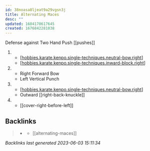 ```yaml
---
id: 38noasa8ljeat9a29vgsn3j
title: Alternating Maces
desc: ""
updated: 1684178617645
created: 1676842281038
---
```


Defense against Two Hand Push
[[pushes]]

1.  - [[hobbies.karate.kenpo.single-techniques.neutral-bow.right]]
    - [[hobbies.karate.kenpo.single-techniques.inward-block.right]]
2.  - Right Forward Bow
    - Left Vertical Punch
3.  - [[hobbies.karate.kenpo.single-techniques.neutral-bow.right]]
    - Outward [[right-back-knuckle]]
4.  - [[cover-right-before-left]]

[//begin]: # "Autogenerated link references for markdown compatibility"
[hobbies.karate.kenpo.web-of-knowledge.pushes]: ../web-of-knowledge/hobbies.karate.kenpo.web-of-knowledge.pushes "Pushes"
[hobbies.karate.kenpo.single-techniques.neutral-bow.right]: ../single-techniques/hobbies.karate.kenpo.single-techniques.neutral-bow.right "Right Neutral Bow"
[hobbies.karate.kenpo.single-techniques.inward-block.right]: ../single-techniques/hobbies.karate.kenpo.single-techniques.inward-block.right "Right Inward Block"
[hobbies.karate.kenpo.single-techniques.right-back-knuckle]: ../single-techniques/hobbies.karate.kenpo.single-techniques.right-back-knuckle "Right Back Knuckle"
[hobbies.karate.kenpo.single-techniques.cover-right-before-left]: ../single-techniques/hobbies.karate.kenpo.single-techniques.cover-right-before-left "Cover Right before Left"
[//end]: # "Autogenerated link references"

## Backlinks

> - [](..\belts\1-yellow.md)
>   - [[alternating-maces]]

_Backlinks last generated 2023-06-03 15:11:34_
